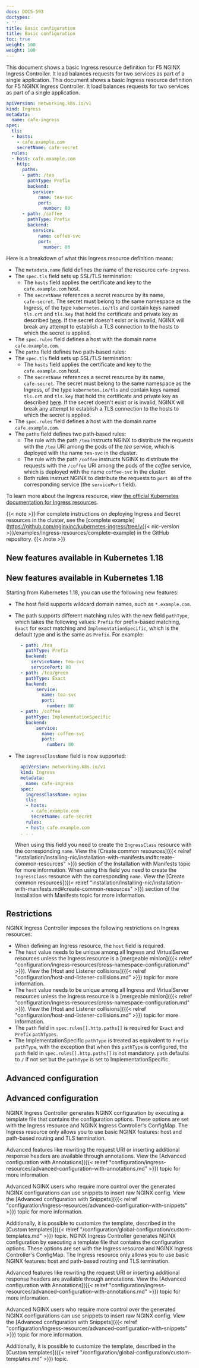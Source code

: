 ```yaml
---
docs: DOCS-593
doctypes:
- ''
title: Basic configuration
title: Basic configuration
toc: true
weight: 100
weight: 100
---
```


This document shows a basic Ingress resource definition for F5 NGINX Ingress Controller. It load balances requests for two services as part of a single application.
This document shows a basic Ingress resource definition for F5 NGINX Ingress Controller. It load balances requests for two services as part of a single application.

```yaml
apiVersion: networking.k8s.io/v1
kind: Ingress
metadata:
  name: cafe-ingress
spec:
  tls:
  - hosts:
    - cafe.example.com
    secretName: cafe-secret
  rules:
  - host: cafe.example.com
    http:
      paths:
      - path: /tea
        pathType: Prefix
        backend:
          service:
            name: tea-svc
            port:
              number: 80
      - path: /coffee
        pathType: Prefix
        backend:
          service:
            name: coffee-svc
            port:
              number: 80
```

Here is a breakdown of what this Ingress resource definition means:

- The `metadata.name` field defines the name of the resource `cafe‑ingress`.
- The `spec.tls` field sets up SSL/TLS termination:
  - The `hosts` field applies the certificate and key to the `cafe.example.com` host.
  - The `secretName` references a secret resource by its name, `cafe‑secret`. The secret must belong to the same namespace as the Ingress, of the type ``kubernetes.io/tls`` and contain keys named ``tls.crt`` and ``tls.key`` that hold the certificate and private key as described [here](https://kubernetes.io/docs/concepts/services-networking/ingress/#tls>). If the secret doesn't exist or is invalid, NGINX will break any attempt to establish a TLS connection to the hosts to which the secret is applied.
- The `spec.rules` field defines a host with the domain name `cafe.example.com`.
- The `paths` field defines two path‑based rules:
- The `spec.tls` field sets up SSL/TLS termination:
  - The `hosts` field applies the certificate and key to the `cafe.example.com` host.
  - The `secretName` references a secret resource by its name, `cafe‑secret`. The secret must belong to the same namespace as the Ingress, of the type ``kubernetes.io/tls`` and contain keys named ``tls.crt`` and ``tls.key`` that hold the certificate and private key as described [here](https://kubernetes.io/docs/concepts/services-networking/ingress/#tls>). If the secret doesn't exist or is invalid, NGINX will break any attempt to establish a TLS connection to the hosts to which the secret is applied.
- The `spec.rules` field defines a host with the domain name `cafe.example.com`.
- The `paths` field defines two path‑based rules:
  - The rule with the path `/tea` instructs NGINX to distribute the requests with the `/tea` URI among the pods of the *tea* service, which is deployed with the name `tea‑svc` in the cluster.
  - The rule with the path `/coffee` instructs NGINX to distribute the requests with the `/coffee` URI among the pods of the *coffee* service, which is deployed with the name `coffee‑svc` in the cluster.
  - Both rules instruct NGINX to distribute the requests to `port 80` of the corresponding service (the `servicePort` field).

To learn more about the Ingress resource, view [the official Kubernetes documentation for Ingress resources](https://kubernetes.io/docs/concepts/services-networking/ingress/).

{{< note >}} For complete instructions on deploying Ingress and Secret resources in the cluster, see the [complete example](https://github.com/nginxinc/kubernetes-ingress/tree/v{{< nic-version >}}/examples/ingress-resources/complete-example) in the GitHub repository. {{< /note >}}


## New features available in Kubernetes 1.18
## New features available in Kubernetes 1.18

Starting from Kubernetes 1.18, you can use the following new features:

- The host field supports wildcard domain names, such as `*.example.com`.
- The path supports different matching rules with the new field `pathType`, which takes the following values: `Prefix` for prefix-based matching, `Exact` for exact matching and `ImplementationSpecific`, which is the default type and is the same as `Prefix`. For example:

  ```yaml
    - path: /tea
      pathType: Prefix
      backend:
        serviceName: tea-svc
        servicePort: 80
    - path: /tea/green
      pathType: Exact
      backend:
          service:
            name: tea-svc
            port:
              number: 80
    - path: /coffee
      pathType: ImplementationSpecific
      backend:
          service:
            name: coffee-svc
            port:
              number: 80
  ```

- The `ingressClassName` field is now supported:

  ```yaml
    apiVersion: networking.k8s.io/v1
    kind: Ingress
    metadata:
      name: cafe-ingress
    spec:
      ingressClassName: nginx
      tls:
      - hosts:
        - cafe.example.com
        secretName: cafe-secret
      rules:
      - host: cafe.example.com
    . . .
  ```

  When using this field you need to create the `IngressClass` resource with the corresponding `name`. View the [Create common resources]({{< relref "installation/installing-nic/installation-with-manifests.md#create-common-resources" >}}) section of the Installation with Manifests topic for more information.
  When using this field you need to create the `IngressClass` resource with the corresponding `name`. View the [Create common resources]({{< relref "installation/installing-nic/installation-with-manifests.md#create-common-resources" >}}) section of the Installation with Manifests topic for more information.

## Restrictions

NGINX Ingress Controller imposes the following restrictions on Ingress resources:

- When defining an Ingress resource, the `host` field is required.
- The `host` value needs to be unique among all Ingress and VirtualServer resources unless the Ingress resource is a [mergeable minion]({{< relref "configuration/ingress-resources/cross-namespace-configuration.md" >}}). View the [Host and Listener collisions]({{< relref "configuration/host-and-listener-collisions.md" >}}) topic for more information.
- The `host` value needs to be unique among all Ingress and VirtualServer resources unless the Ingress resource is a [mergeable minion]({{< relref "configuration/ingress-resources/cross-namespace-configuration.md" >}}). View the [Host and Listener collisions]({{< relref "configuration/host-and-listener-collisions.md" >}}) topic for more information.
- The `path` field in `spec.rules[].http.paths[]` is required for `Exact` and `Prefix` `pathTypes`.
- The ImplementationSpecific `pathType` is treated as equivalent to `Prefix` `pathType`, with the exception that when this `pathType` is configured, the `path` field in `spec.rules[].http.paths[]` is not mandatory. `path` defaults to `/` if not set but the `pathType` is set to ImplementationSpecific.

## Advanced configuration
## Advanced configuration

NGINX Ingress Controller generates NGINX configuration by executing a template file that contains the configuration options. These options are set with the Ingress resource and NGINX Ingress Controller's ConfigMap. The Ingress resource only allows you to use basic NGINX features: host and path-based routing and TLS termination. 

Advanced features like rewriting the request URI or inserting additional response headers are available through annotations. View the [Advanced configuration with Annotations]({{< relref "configuration/ingress-resources/advanced-configuration-with-annotations.md" >}}) topic for more information.

Advanced NGINX users who require more control over the generated NGINX configurations can use snippets to insert raw NGINX config. View the [Advanced configuration with Snippets]({{< relref "configuration/ingress-resources/advanced-configuration-with-snippets" >}}) topic for more information. 

Additionally, it is possible to customize the template, described in the [Custom templates]({{< relref "/configuration/global-configuration/custom-templates.md" >}}) topic.
NGINX Ingress Controller generates NGINX configuration by executing a template file that contains the configuration options. These options are set with the Ingress resource and NGINX Ingress Controller's ConfigMap. The Ingress resource only allows you to use basic NGINX features: host and path-based routing and TLS termination. 

Advanced features like rewriting the request URI or inserting additional response headers are available through annotations. View the [Advanced configuration with Annotations]({{< relref "configuration/ingress-resources/advanced-configuration-with-annotations.md" >}}) topic for more information.

Advanced NGINX users who require more control over the generated NGINX configurations can use snippets to insert raw NGINX config. View the [Advanced configuration with Snippets]({{< relref "configuration/ingress-resources/advanced-configuration-with-snippets" >}}) topic for more information. 

Additionally, it is possible to customize the template, described in the [Custom templates]({{< relref "/configuration/global-configuration/custom-templates.md" >}}) topic.
